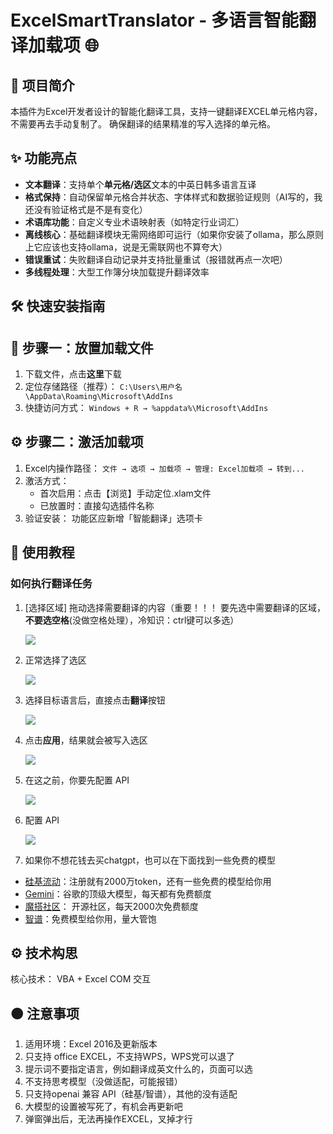 # ExcelSmartTranslator - 多语言智能翻译加载项 🌐

## 📌 项目简介

本插件为Excel开发者设计的智能化翻译工具，支持一键翻译EXCEL单元格内容，不需要再去手动复制了。
确保翻译的结果精准的写入选择的单元格。

## ✨ 功能亮点

- **文本翻译**：支持单个**单元格/选区**文本的中英日韩多语言互译
- **格式保持**：自动保留单元格合并状态、字体样式和数据验证规则（AI写的，我还没有验证格式是不是有变化）
- **术语库功能**：自定义专业术语映射表（如特定行业词汇）
- **离线核心**：基础翻译模块无需网络即可运行（如果你安装了ollama，那么原则上它应该也支持ollama，说是无需联网也不算夸大）
- **错误重试**：失败翻译自动记录并支持批量重试（报错就再点一次吧）
- **多线程处理**：大型工作簿分块加载提升翻译效率

## 🛠 快速安装指南

## 📁 步骤一：放置加载文件

1. 下载文件，点击**这里**下载
2. 定位存储路径（推荐）：
   `C:\Users\用户名\AppData\Roaming\Microsoft\AddIns`
3. 快捷访问方式：
   `Windows + R → %appdata%\Microsoft\AddIns`

## ⚙️ 步骤二：激活加载项

1. Excel内操作路径：
   `文件 → 选项 → 加载项 → 管理: Excel加载项 → 转到...`
2. 激活方式：
   - 首次启用：点击【浏览】手动定位.xlam文件
   - 已放置时：直接勾选插件名称
3. 验证安装：
   功能区应新增「智能翻译」选项卡

## 🚀 使用教程

### 如何执行翻译任务

1. [选择区域] 拖动选择需要翻译的内容（重要！！！ 要先选中需要翻译的区域，**不要选空格**(没做空格处理），冷知识：ctrl键可以多选）

   ![](./images/no_choose_section.png)

2. 正常选择了选区

   ![](./images/selected_section.png)

3. 选择目标语言后，直接点击**翻译**按钮

   ![](./images/excute_translation.png)

4. 点击**应用**，结果就会被写入选区

   ![](./images/write_to_section.gif)

5. 在这之前，你要先配置 API

   ![](./images/click_API_button.png)

6. 配置 API

   ![](./images/API_Settting.png)

7.  如果你不想花钱去买chatgpt，也可以在下面找到一些免费的模型

   - [硅基流动](https://cloud.siliconflow.cn/i/5AuicpZd)：注册就有2000万token，还有一些免费的模型给你用
   - [Gemini](https://aistudio.google.com/app/apikey)：谷歌的顶级大模型，每天都有免费额度
   - [魔搭社区](https://modelscope.cn/my/myaccesstoken)： 开源社区，每天2000次免费额度
   - [智谱](https://open.bigmodel.cn/usercenter/proj-mgmt/apikeys)：免费模型给你用，量大管饱


## ⚙ 技术构思

核心技术： VBA + Excel COM 交互  

## 🟠 注意事项

1. 适用环境：Excel 2016及更新版本
2. 只支持 office EXCEL，不支持WPS，WPS党可以退了
3. 提示词不要指定语言，例如翻译成英文什么的，页面可以选
4. 不支持思考模型（没做适配，可能报错）
5. 只支持openai 兼容 API（硅基/智谱），其他的没有适配
6. 大模型的设置被写死了，有机会再更新吧
7. 弹窗弹出后，无法再操作EXCEL，叉掉才行

